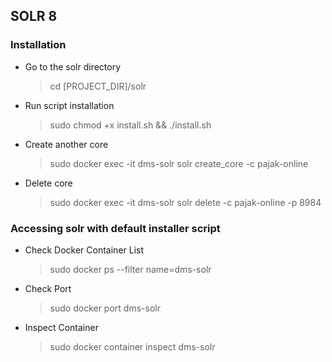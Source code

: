 ## SOLR 8 

### Installation

- Go to the solr directory
    > cd [PROJECT_DIR]/solr

- Run script installation
    > sudo chmod +x install.sh && ./install.sh

- Create another core
    > sudo docker exec -it dms-solr solr create_core -c pajak-online

- Delete core
    > sudo docker exec -it dms-solr solr delete -c pajak-online -p 8984

### Accessing solr with default installer script

- Check Docker Container List
    > sudo docker ps --filter name=dms-solr

- Check Port
    > sudo docker port dms-solr

- Inspect Container
    > sudo docker container inspect dms-solr